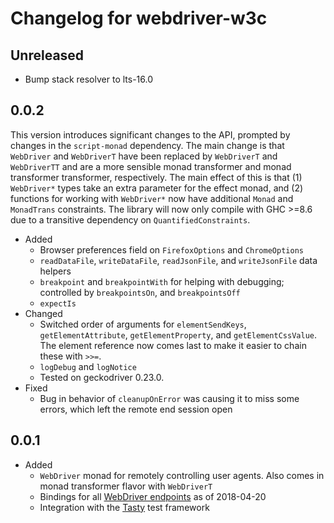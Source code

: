 Changelog for webdriver-w3c
===========================

Unreleased
----------

* Bump stack resolver to lts-16.0



0.0.2
-----

This version introduces significant changes to the API, prompted by changes in the `script-monad` dependency. The main change is that `WebDriver` and `WebDriverT` have been replaced by `WebDriverT` and `WebDriverTT` and are a more sensible monad transformer and monad transformer transformer, respectively. The main effect of this is that (1) `WebDriver*` types take an extra parameter for the effect monad, and (2) functions for working with `WebDriver*` now have additional `Monad` and `MonadTrans` constraints. The library will now only compile with GHC >=8.6 due to a transitive dependency on `QuantifiedConstraints`.

* Added
  * Browser preferences field on `FirefoxOptions` and `ChromeOptions`
  * `readDataFile`, `writeDataFile`, `readJsonFile`, and `writeJsonFile` data helpers
  * `breakpoint` and `breakpointWith` for helping with debugging; controlled by `breakpointsOn`, and `breakpointsOff`
  * `expectIs`
* Changed
  * Switched order of arguments for `elementSendKeys`, `getElementAttribute`, `getElementProperty`, and `getElementCssValue`. The element reference now comes last to make it easier to chain these with `>>=`.
  * `logDebug` and `logNotice`
  * Tested on geckodriver 0.23.0.
* Fixed
  * Bug in behavior of `cleanupOnError` was causing it to miss some errors, which left the remote end session open



0.0.1
-----

* Added
    * `WebDriver` monad for remotely controlling user agents. Also comes in monad transformer flavor with `WebDriverT` 
    * Bindings for all [WebDriver endpoints](https://w3c.github.io/webdriver/webdriver-spec.html) as of 2018-04-20
    * Integration with the [Tasty](https://hackage.haskell.org/package/tasty) test framework
